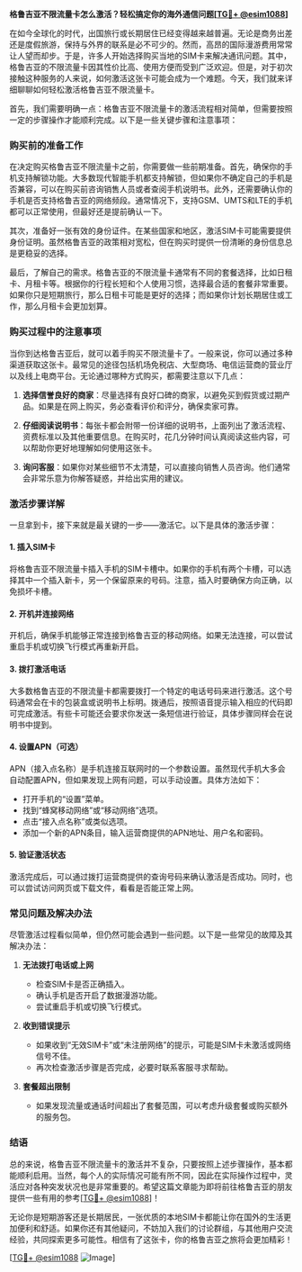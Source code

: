 **格鲁吉亚不限流量卡怎么激活？轻松搞定你的海外通信问题[[TG💪+ @esim1088](https://t.me/s/esim1088)]**

在如今全球化的时代，出国旅行或长期居住已经变得越来越普遍。无论是商务出差还是度假旅游，保持与外界的联系是必不可少的。然而，高昂的国际漫游费用常常让人望而却步。于是，许多人开始选择购买当地的SIM卡来解决通讯问题。其中，格鲁吉亚的不限流量卡因其性价比高、使用方便而受到广泛欢迎。但是，对于初次接触这种服务的人来说，如何激活这张卡可能会成为一个难题。今天，我们就来详细聊聊如何轻松激活格鲁吉亚不限流量卡。

首先，我们需要明确一点：格鲁吉亚不限流量卡的激活流程相对简单，但需要按照一定的步骤操作才能顺利完成。以下是一些关键步骤和注意事项：

### **购买前的准备工作**

在决定购买格鲁吉亚不限流量卡之前，你需要做一些前期准备。首先，确保你的手机支持解锁功能。大多数现代智能手机都支持解锁，但如果你不确定自己的手机是否兼容，可以在购买前咨询销售人员或者查阅手机说明书。此外，还需要确认你的手机是否支持格鲁吉亚的网络频段。通常情况下，支持GSM、UMTS和LTE的手机都可以正常使用，但最好还是提前确认一下。

其次，准备好一张有效的身份证件。在某些国家和地区，激活SIM卡可能需要提供身份证明。虽然格鲁吉亚的政策相对宽松，但在购买时提供一份清晰的身份信息总是更稳妥的选择。

最后，了解自己的需求。格鲁吉亚的不限流量卡通常有不同的套餐选择，比如日租卡、月租卡等。根据你的行程长短和个人使用习惯，选择最合适的套餐非常重要。如果你只是短期旅行，那么日租卡可能是更好的选择；而如果你计划长期居住或工作，那么月租卡会更加划算。

### **购买过程中的注意事项**

当你到达格鲁吉亚后，就可以着手购买不限流量卡了。一般来说，你可以通过多种渠道获取这张卡。最常见的途径包括机场免税店、大型商场、电信运营商的营业厅以及线上电商平台。无论通过哪种方式购买，都需要注意以下几点：

1. **选择信誉良好的商家**：尽量选择有良好口碑的商家，以避免买到假货或过期产品。如果是在网上购买，务必查看评价和评分，确保卖家可靠。
   
2. **仔细阅读说明书**：每张卡都会附带一份详细的说明书，上面列出了激活流程、资费标准以及其他重要信息。在购买时，花几分钟时间认真阅读这些内容，可以帮助你更好地理解如何使用这张卡。

3. **询问客服**：如果你对某些细节不太清楚，可以直接向销售人员咨询。他们通常会非常乐意为你解答疑惑，并给出实用的建议。

### **激活步骤详解**

一旦拿到卡，接下来就是最关键的一步——激活它。以下是具体的激活步骤：

#### **1. 插入SIM卡**
将格鲁吉亚不限流量卡插入手机的SIM卡槽中。如果你的手机有两个卡槽，可以选择其中一个插入新卡，另一个保留原来的号码。注意，插入时要确保方向正确，以免损坏卡槽。

#### **2. 开机并连接网络**
开机后，确保手机能够正常连接到格鲁吉亚的移动网络。如果无法连接，可以尝试重启手机或切换飞行模式再重新开启。

#### **3. 拨打激活电话**
大多数格鲁吉亚的不限流量卡都需要拨打一个特定的电话号码来进行激活。这个号码通常会在卡的包装盒或说明书上标明。拨通后，按照语音提示输入相应的代码即可完成激活。有些卡可能还会要求你发送一条短信进行验证，具体步骤同样会在说明书中提到。

#### **4. 设置APN（可选）**
APN（接入点名称）是手机连接互联网时的一个参数设置。虽然现代手机大多会自动配置APN，但如果发现上网有问题，可以手动设置。具体方法如下：
- 打开手机的“设置”菜单。
- 找到“蜂窝移动网络”或“移动网络”选项。
- 点击“接入点名称”或类似选项。
- 添加一个新的APN条目，输入运营商提供的APN地址、用户名和密码。

#### **5. 验证激活状态**
激活完成后，可以通过拨打运营商提供的查询号码来确认激活是否成功。同时，也可以尝试访问网页或下载文件，看看是否能正常上网。

### **常见问题及解决办法**

尽管激活过程看似简单，但仍然可能会遇到一些问题。以下是一些常见的故障及其解决办法：

1. **无法拨打电话或上网**
   - 检查SIM卡是否正确插入。
   - 确认手机是否开启了数据漫游功能。
   - 尝试重启手机或切换飞行模式。

2. **收到错误提示**
   - 如果收到“无效SIM卡”或“未注册网络”的提示，可能是SIM卡未激活或网络信号不佳。
   - 再次检查激活步骤是否完成，必要时联系客服寻求帮助。

3. **套餐超出限制**
   - 如果发现流量或通话时间超出了套餐范围，可以考虑升级套餐或购买额外的服务包。

### **结语**

总的来说，格鲁吉亚不限流量卡的激活并不复杂，只要按照上述步骤操作，基本都能顺利启用。当然，每个人的实际情况可能有所不同，因此在实际操作过程中，灵活应对各种突发状况也是非常重要的。希望这篇文章能为即将前往格鲁吉亚的朋友提供一些有用的参考[[TG💪+ @esim1088](https://t.me/s/esim1088)]！

无论你是短期游客还是长期居民，一张优质的本地SIM卡都能让你在国外的生活更加便利和舒适。如果你还有其他疑问，不妨加入我们的讨论群组，与其他用户交流经验，共同探索更多可能性。相信有了这张卡，你的格鲁吉亚之旅将会更加精彩！

[[TG💪+ @esim1088](https://t.me/s/esim1088) ![Image](https://i.postimg.cc/4NQfJmqS/Snipaste-2025-05-13-00-14-12.png)]